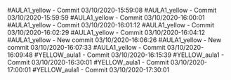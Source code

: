 #AULA1_yellow - Commit 03/10/2020-15:59:08
#AULA1_yellow - Commit 03/10/2020-15:59:59
#AULA1_yellow - Commit 03/10/2020-16:00:01
#AULA1_yellow - Commit 03/10/2020-16:01:12
#AULA1_yellow - Commit 03/10/2020-16:02:29
#AULA1_yellow - Commit 03/10/2020-16:04:12
#AULA1_yellow - New commit 03/10/2020-16:06:26
#AULA1_yellow - New commit 03/10/2020-16:07:33
#AULA1_yellow - Commit 03/10/2020-16:09:48
#YELLOW_aula1 - Commit 03/10/2020-16:15:39
#YELLOW_aula1 - Commit 03/10/2020-16:30:01
#YELLOW_aula1 - Commit 03/10/2020-17:00:01
#YELLOW_aula1 - Commit 03/10/2020-17:30:01
